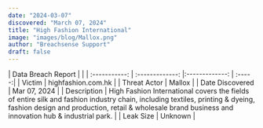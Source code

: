 ```yaml
---
date: "2024-03-07"
discovered: "March 07, 2024"
title: "High Fashion International"
image: "images/blog/Mallox.png"
author: "Breachsense Support"
draft: false
---
```


| Data Breach Report           |              | 
| :-----------: | :-------------:     |:-------------:    | :-----:|
| Victim      | highfashion.com.hk      | 
| Threat Actor      | Mallox      | 
| Date Discovered      | Mar 07, 2024      | 
| Description      | High Fashion International covers the fields of entire silk and fashion industry chain, including textiles, printing & dyeing, fashion design and production, retail & wholesale brand business and innovation hub & industrial park.      | 
| Leak Size      | Unknown      | 


